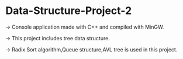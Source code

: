 # Data-Structure-Project-2
-> Console application made with C++ and compiled with MinGW.

-> This project includes tree data structure.

-> Radix Sort algorithm,Queue structure,AVL tree is used in this project.




